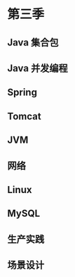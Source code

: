 # 第三季

## Java 集合包

## Java 并发编程

## Spring

## Tomcat

## JVM

## 网络

## Linux

## MySQL

## 生产实践

## 场景设计









